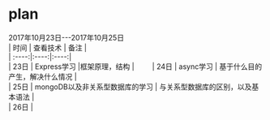 # plan

2017年10月23日---2017年10月25日     
| 时间 | 查看技术 |  备注 |   
| :----:|:----:|:----:|    
| 23日 | Express学习 |框架原理，结构 |         
| 24日 | async学习 | 基于什么目的产生，解决什么情况 |    
| 25日 | mongoDB以及非关系型数据库的学习 | 与关系型数据库的区别，以及基本语法 |   
| 26日 |   

